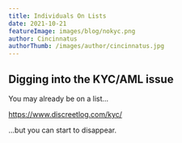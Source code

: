 ```yaml
---
title: Individuals On Lists
date: 2021-10-21
featureImage: images/blog/nokyc.png
author: Cincinnatus
authorThumb: /images/author/cincinnatus.jpg
---
```


## Digging into the KYC/AML issue

You may already be on a list...

https://www.discreetlog.com/kyc/

...but you can start to disappear.
